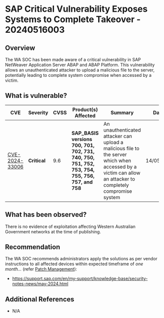 # SAP Critical Vulnerability Exposes Systems to Complete Takeover - 20240516003

## Overview

The WA SOC has been made aware of a critical vulnerability in SAP NetWeaver Application Server ABAP and ABAP Platform. This vulnerability allows an unauthenticated attacker to upload a malicious file to the server, potentially leading to complete system compromise when accessed by a victim.

## What is vulnerable?

| CVE                                                          | Severity     | CVSS | Product(s) Affected                                                                             | Summary                                                                                                                                                     | Dated      |
| ------------------------------------------------------------ | ------------ | ---- | ----------------------------------------------------------------------------------------------- | ----------------------------------------------------------------------------------------------------------------------------------------------------------- | ---------- |
| [CVE-2024-33006](https://www.tenable.com/cve/CVE-2024-33006) | **Critical** | 9.6  | **SAP_BASIS versions 700, 701, 702, 731, 740, 750, 751, 752, 753, 754, 755, 756, 757, and 758** | An unauthenticated attacker can upload a malicious file to the server which when accessed by a victim can allow an attacker to completely compromise system | 14/05/2024 |

## What has been observed?

There is no evidence of exploitation affecting Western Australian Government networks at the time of publishing.

## Recommendation

The WA SOC recommends administrators apply the solutions as per vendor instructions to all affected devices within expected timeframe of *one month...* (refer [Patch Management](../guidelines/patch-management.md)):

- https://support.sap.com/en/my-support/knowledge-base/security-notes-news/may-2024.html

## Additional References

- N/A
